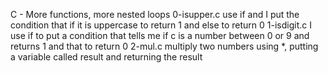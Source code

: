 C - More functions, more nested loops
  	0-isupper.c
		use if and I put the condition that if it is uppercase to return 1 and else to return 0
	1-isdigit.c
		I use if to put a condition that tells me if c is a number between 0 or 9 and returns 1 and that to return 0
	2-mul.c
		multiply two numbers using *, putting a variable called result and returning the result
